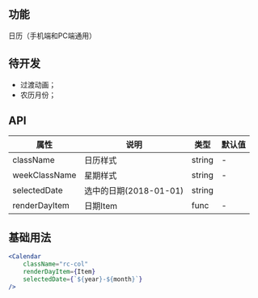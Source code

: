 ## 功能
日历（手机端和PC端通用）

## 待开发

- 过渡动画；
- 农历月份；


## API
属性 | 说明 | 类型 | 默认值
---|---|---|---
className | 日历样式 | string | -
weekClassName | 星期样式 | string | -
selectedDate | 选中的日期(2018-01-01) | string | 
renderDayItem | 日期Item | func | -

## 基础用法

```jsx
<Calendar
	className="rc-col"
	renderDayItem={Item}
	selectedDate={`${year}-${month}`}
/>
```
